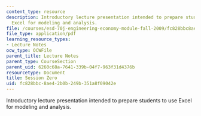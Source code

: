 ```yaml
---
content_type: resource
description: Introductory lecture presentation intended to prepare students to use
  Excel for modeling and analysis.
file: /courses/esd-70j-engineering-economy-module-fall-2009/fc828bbc8ae42b0b249b351a8f09042e_MITESD_70Jf09_lec0.pdf
file_type: application/pdf
learning_resource_types:
- Lecture Notes
ocw_type: OCWFile
parent_title: Lecture Notes
parent_type: CourseSection
parent_uid: 6260c68a-7641-339b-04f7-963f31d4376b
resourcetype: Document
title: Session Zero
uid: fc828bbc-8ae4-2b0b-249b-351a8f09042e
---
```

Introductory lecture presentation intended to prepare students to use Excel for modeling and analysis.

